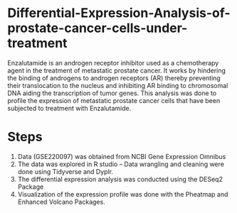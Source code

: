 # Differential-Expression-Analysis-of-prostate-cancer-cells-under-treatment

Enzalutamide is an androgen receptor inhibitor used as a chemotherapy agent in the treatment of metastatic prostate cancer. It works by hindering the binding of androgens to androgen receptors (AR) thereby preventing their translocation to the nucleus and inhibiting AR binding to chromosomal DNA aiding the transcription of tumor genes. 
 This analysis was done to profile the expression of metastatic prostate cancer cells that have been subjected to treatment with Enzalutamide. 

# Steps
1. Data (GSE220097) was obtained from NCBI Gene Expression Omnibus
2. The data was explored in R studio – Data wrangling and cleaning were done using Tidyverse and Dyplr.
3. The differential expression analysis was conducted using the DESeq2 Package
4. Visualization of the expression profile was done with the Pheatmap and Enhanced Volcano Packages.

